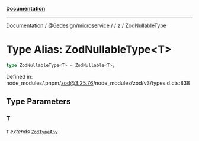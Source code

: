 [**Documentation**](../../../../../README.md)

***

[Documentation](../../../../../README.md) / [@6edesign/microservice](../../../README.md) / [](../../../README.md) / [z](../README.md) / ZodNullableType

# Type Alias: ZodNullableType&lt;T&gt;

```ts
type ZodNullableType<T> = ZodNullable<T>;
```

Defined in: node\_modules/.pnpm/zod@3.25.76/node\_modules/zod/v3/types.d.cts:838

## Type Parameters

### T

`T` *extends* [`ZodTypeAny`](ZodTypeAny.md)
